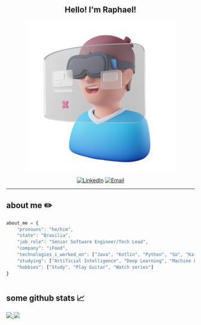 <h2 align="center">Hello! I'm Raphael!</h2>
<p align="center">
  <img src="icons/metaverse_icon.png" alt="banner-Github" width="400">
</p>
</div>
<p align="center">
    <a href="https://www.linkedin.com/in/raphareis/" target="_blank"><img alt="LinkedIn" src="https://img.shields.io/badge/-Linkedin-%230077B5.svg?&style=for-the-badge&logo=linkedin&logoColor=white" /></a>
    <a href="mailto:rapphha@gmail.com" target="_blank"><img alt="Email" src="https://img.shields.io/badge/-Email-EA4335?style=for-the-badge&logo=gmail&logoColor=white" /></a>
</p>

<hr>

<h2>about me ✏️</h2>

```javascript
about_me = {
    "pronouns": "he/him",
    "state": "Brasilia",
    "job_role": "Senior Software Engineer/Tech Lead",
    "company": "iFood",
    "technologies_i_worked_on": ["Java", "Kotlin", "Python", "Go", "Kafka", "AWS", "Kubernetes"],
    "studying": ["Artificial Intelligence", "Deep Learning", "Machine Learning", "Computer Vision"],
    "hobbies": ["Study", "Play Guitar", "Watch series"]
}
```
<div style="display: inline-block">
  <h2>some github stats 📈</h2>
  <div style="display: flex; flex-direction: column; align-items: baseline;">
    <a href="https://github.com/raphaelrreis">
      <img height="210em" src="https://github-readme-stats.vercel.app/api?username=raphaelrreis&show_icons=true&hide_border=true&bg_color=121212&title_color=F43F91&icon_color=F43F91&text_color=FFFFFF"/>
      <img height="199em" src="http://github-readme-streak-stats.herokuapp.com?user=raphaelrreis&theme=neon-dark&hide_border=true&date_format=M%20j%5B%2C%20Y%5D&ring=F43F91&fire=F43F91&sideNums=F43F91&sideLabels=FFFFFF&dates=F43F91&stroke=F43F9100&currStreakNum=F43F91&currStreakLabel=FFFFFF&background=121212"/>
    </a>
  </div>
</div>
